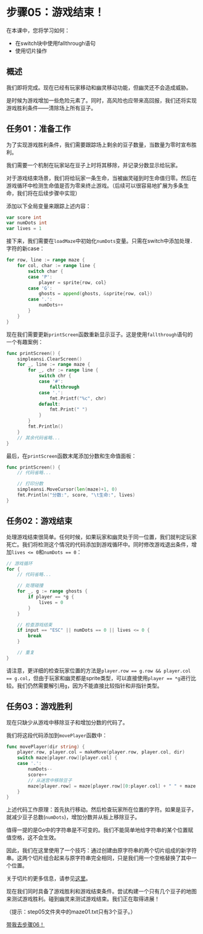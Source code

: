 # 步骤05：游戏结束！

在本课中，您将学习如何：

- 在switch块中使用fallthrough语句
- 使用切片操作

## 概述

我们即将完成。现在已经有玩家移动和幽灵移动功能，但幽灵还不会造成威胁。

是时候为游戏增加一些危险元素了。同时，高风险也应带来高回报，我们还将实现游戏胜利条件——清除场上所有豆子。

## 任务01：准备工作

为了实现游戏胜利条件，我们需要跟踪场上剩余的豆子数量，当数量为零时宣布胜利。

我们需要一个机制在玩家站在豆子上时将其移除，并记录分数显示给玩家。

对于游戏结束场景，我们将给玩家一条生命，当被幽灵碰到时生命值归零。然后在游戏循环中检测生命值是否为零来终止游戏。（后续可以很容易地扩展为多条生命，我们将在后续步骤中实现）

添加以下全局变量来跟踪上述内容：

```go
var score int
var numDots int
var lives = 1
```

接下来，我们需要在`loadMaze`中初始化`numDots`变量。只需在switch中添加处理`.`字符的新case：

```go
for row, line := range maze {
    for col, char := range line {
        switch char {
        case 'P':
            player = sprite{row, col}
        case 'G':
            ghosts = append(ghosts, &sprite{row, col})
        case '.':
            numDots++
        }
    }
}
```

现在我们需要更新`printScreen`函数重新显示豆子。这是使用`fallthrough`语句的一个有趣案例：

```go
func printScreen() {
    simpleansi.ClearScreen()
    for _, line := range maze {
        for _, chr := range line {
            switch chr {
            case '#':
                fallthrough
            case '.':
                fmt.Printf("%c", chr)
            default:
                fmt.Print(" ")
            }
        }
        fmt.Println()
    }
    // 其余代码省略...
}
```

最后，在`printScreen`函数末尾添加分数和生命值面板：

```go
func printScreen() {
    // 代码省略...

    // 打印分数
    simpleansi.MoveCursor(len(maze)+1, 0)
    fmt.Println("分数:", score, "\t生命:", lives)
}
```

## 任务02：游戏结束

处理游戏结束很简单。任何时候，如果玩家和幽灵处于同一位置，我们就判定玩家死亡。我们将检测这个情况的代码添加到游戏循环中。同时修改游戏退出条件，增加`lives <= 0`和`numDots == 0`：

```go
// 游戏循环
for {
    // 代码省略...

    // 处理碰撞
    for _, g := range ghosts {
        if player == *g {
            lives = 0
        }
    }

    // 检查游戏结束
    if input == "ESC" || numDots == 0 || lives <= 0 {
        break
    }

    // 重复
}
```

请注意，更详细的检查玩家位置的方法是`player.row == g.row && player.col == g.col`，但由于玩家和幽灵都是sprite类型，可以直接使用`player == *g`进行比较。我们仍然需要解引用`g`，因为不能直接比较指针和非指针类型。

## 任务03：游戏胜利

现在只缺少从游戏中移除豆子和增加分数的代码了。

我们将这段代码添加到`movePlayer`函数中：

```go
func movePlayer(dir string) {
    player.row, player.col = makeMove(player.row, player.col, dir)
    switch maze[player.row][player.col] {
    case '.':
        numDots--
        score++
        // 从迷宫中移除豆子
        maze[player.row] = maze[player.row][0:player.col] + " " + maze[player.row][player.col+1:]
    }
}
```

上述代码工作原理：首先执行移动。然后检查玩家所在位置的字符。如果是豆子，就减少豆子总数(`numDots`)，增加分数并从板上移除豆子。

值得一提的是Go中的字符串是不可变的。我们不能简单地给字符串的某个位置赋值空格，这不会生效。

因此，我们在这里使用了一个技巧：通过创建由原字符串的两个切片组成的新字符串。这两个切片组合起来与原字符串完全相同，只是我们用一个空格替换了其中一个位置。

关于切片的更多信息，请参见[这里](https://blog.golang.org/go-slices-usage-and-internals)。

现在我们同时具备了游戏胜利和游戏结束条件。尝试构建一个只有几个豆子的地图来测试游戏胜利。碰到幽灵来测试游戏结束。我们正在取得进展！

（提示：step05文件夹中的maze01.txt只有3个豆子。）

[带我去步骤06！](../step06/README.md)